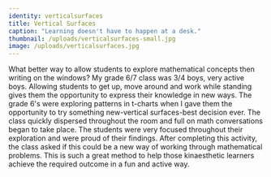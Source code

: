 ```yaml
---
identity: verticalsurfaces
title: Vertical Surfaces
caption: "Learning doesn't have to happen at a desk."
thumbnail: /uploads/verticalsurfaces-small.jpg
image: /uploads/verticalsurfaces.jpg
---
```



What better way to allow students to explore mathematical concepts then writing on the windows? My grade 6/7 class was 3/4 boys, very active boys. Allowing students to get up, move around and work while standing gives them the opportunity to express their knowledge in new ways. The grade 6's were exploring patterns in t-charts when I gave them the opportunity to try something new-vertical surfaces-best decision ever. The class quickly dispersed throughout the room and full on math conversations began to take place. The students were very focused throughout their exploration and were proud of their findings. After completing this activity, the class asked if this could be a new way of working through mathematical problems. This is such a great method to help those kinaesthetic learners achieve the required outcome in a fun and active way.